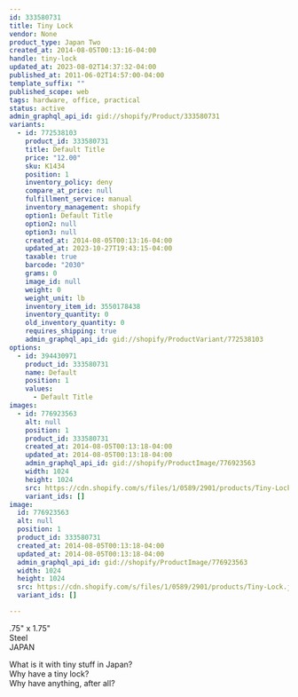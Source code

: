 ```yaml
---
id: 333580731
title: Tiny Lock
vendor: None
product_type: Japan Two
created_at: 2014-08-05T00:13:16-04:00
handle: tiny-lock
updated_at: 2023-08-02T14:37:32-04:00
published_at: 2011-06-02T14:57:00-04:00
template_suffix: ""
published_scope: web
tags: hardware, office, practical
status: active
admin_graphql_api_id: gid://shopify/Product/333580731
variants:
  - id: 772538103
    product_id: 333580731
    title: Default Title
    price: "12.00"
    sku: K1434
    position: 1
    inventory_policy: deny
    compare_at_price: null
    fulfillment_service: manual
    inventory_management: shopify
    option1: Default Title
    option2: null
    option3: null
    created_at: 2014-08-05T00:13:16-04:00
    updated_at: 2023-10-27T19:43:15-04:00
    taxable: true
    barcode: "2030"
    grams: 0
    image_id: null
    weight: 0
    weight_unit: lb
    inventory_item_id: 3550178438
    inventory_quantity: 0
    old_inventory_quantity: 0
    requires_shipping: true
    admin_graphql_api_id: gid://shopify/ProductVariant/772538103
options:
  - id: 394430971
    product_id: 333580731
    name: Default
    position: 1
    values:
      - Default Title
images:
  - id: 776923563
    alt: null
    position: 1
    product_id: 333580731
    created_at: 2014-08-05T00:13:18-04:00
    updated_at: 2014-08-05T00:13:18-04:00
    admin_graphql_api_id: gid://shopify/ProductImage/776923563
    width: 1024
    height: 1024
    src: https://cdn.shopify.com/s/files/1/0589/2901/products/Tiny-Lock.jpeg?v=1407211998
    variant_ids: []
image:
  id: 776923563
  alt: null
  position: 1
  product_id: 333580731
  created_at: 2014-08-05T00:13:18-04:00
  updated_at: 2014-08-05T00:13:18-04:00
  admin_graphql_api_id: gid://shopify/ProductImage/776923563
  width: 1024
  height: 1024
  src: https://cdn.shopify.com/s/files/1/0589/2901/products/Tiny-Lock.jpeg?v=1407211998
  variant_ids: []

---
```


.75" x 1.75"  
Steel  
JAPAN

<!-- td {border: 1px solid #ccc;}br {mso-data-placement:same-cell;} -->

What is it with tiny stuff in Japan?  
Why have a tiny lock?  
Why have anything, after all?